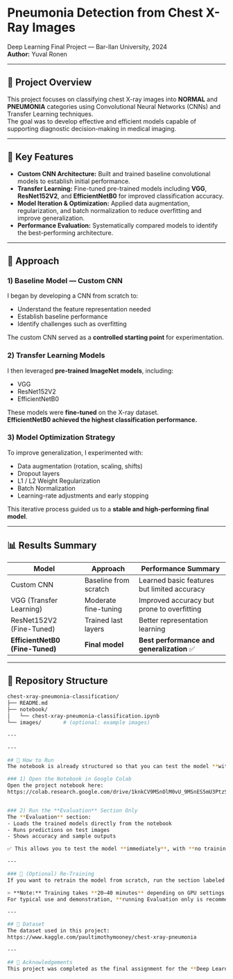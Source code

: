 # Pneumonia Detection from Chest X-Ray Images
Deep Learning Final Project — Bar-Ilan University, 2024  
**Author:** Yuval Ronen

---

## 🩻 Project Overview
This project focuses on classifying chest X-ray images into **NORMAL** and **PNEUMONIA** categories using Convolutional Neural Networks (CNNs) and Transfer Learning techniques.  
The goal was to develop effective and efficient models capable of supporting diagnostic decision-making in medical imaging.

---

## 🎯 Key Features
- **Custom CNN Architecture:** Built and trained baseline convolutional models to establish initial performance.
- **Transfer Learning:** Fine-tuned pre-trained models including **VGG**, **ResNet152V2**, and **EfficientNetB0** for improved classification accuracy.
- **Model Iteration & Optimization:** Applied data augmentation, regularization, and batch normalization to reduce overfitting and improve generalization.
- **Performance Evaluation:** Systematically compared models to identify the best-performing architecture.

---

## 🧠 Approach

### 1) Baseline Model — Custom CNN
I began by developing a CNN from scratch to:
- Understand the feature representation needed
- Establish baseline performance
- Identify challenges such as overfitting

The custom CNN served as a **controlled starting point** for experimentation.

### 2) Transfer Learning Models
I then leveraged **pre-trained ImageNet models**, including:
- VGG
- ResNet152V2
- EfficientNetB0

These models were **fine-tuned** on the X-ray dataset.  
**EfficientNetB0 achieved the highest classification performance.**

### 3) Model Optimization Strategy
To improve generalization, I experimented with:
- Data augmentation (rotation, scaling, shifts)
- Dropout layers
- L1 / L2 Weight Regularization
- Batch Normalization
- Learning-rate adjustments and early stopping

This iterative process guided us to a **stable and high-performing final model**.

---

## 📊 Results Summary

| Model | Approach | Performance Summary |
|-------|---------|---------------------|
| Custom CNN | Baseline from scratch | Learned basic features but limited accuracy |
| VGG (Transfer Learning) | Moderate fine-tuning | Improved accuracy but prone to overfitting |
| ResNet152V2 (Fine-Tuned) | Trained last layers | Better representation learning |
| **EfficientNetB0 (Fine-Tuned)** | **Final model** | **Best performance and generalization** ✅ |

---

## 📂 Repository Structure
```bash
chest-xray-pneumonia-classification/
├── README.md
├── notebook/
│   └── chest-xray-pneumonia-classification.ipynb
└── images/       # (optional: example images)

---

---

## 🚀 How to Run
The notebook is already structured so that you can test the model **without re-training it**.

### 1) Open the Notebook in Google Colab
Open the project notebook here:  
https://colab.research.google.com/drive/1knkCV9MSnOlM0vU_9MSnES5mU3PtzSo5#scrollTo=2EBngprD0rip


### 2) Run the **Evaluation** Section Only
The **Evaluation** section:
- Loads the trained models directly from the notebook
- Runs predictions on test images
- Shows accuracy and sample outputs

✅ This allows you to test the model **immediately**, with **no training time**.

---

### 🧠 (Optional) Re-Training
If you want to retrain the model from scratch, run the section labeled **Training**.

> **Note:** Training takes **20–40 minutes** depending on GPU settings.  
For typical use and demonstration, **running Evaluation only is recommended.**

---

## 📎 Dataset
The dataset used in this project:  
https://www.kaggle.com/paultimothymooney/chest-xray-pneumonia

---

## 🙌 Acknowledgements
This project was completed as the final assignment for the **Deep Learning course at Bar-Ilan University (2024).**
